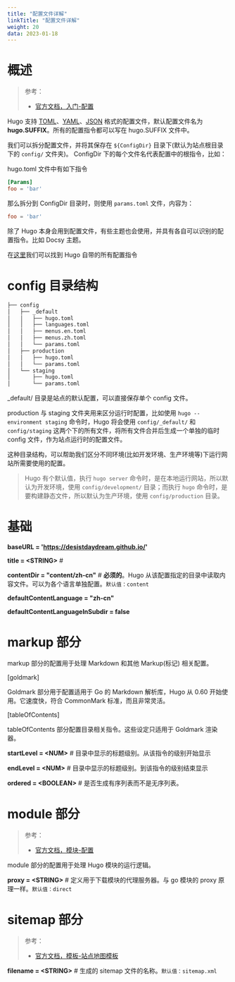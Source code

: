 ```yaml
---
title: "配置文件详解"
linkTitle: "配置文件详解"
weight: 20
data: 2023-01-18
---
```


# 概述
> 参考：
> - [官方文档，入门-配置](https://gohugo.io/getting-started/configuration/)

Hugo 支持 [TOML](/docs/IT学习笔记/2.编程/无法分类的语言/TOML.md)、[YAML](/docs/IT学习笔记/2.编程/无法分类的语言/YAML.md)、[JSON](/docs/IT学习笔记/2.编程/无法分类的语言/JSON.md) 格式的配置文件，默认配置文件名为 **hugo.SUFFIX**。所有的配置指令都可以写在 hugo.SUFFIX 文件中。

我们可以拆分配置文件，并将其保存在 `${ConfigDir}` 目录下(默认为站点根目录下的 `config/` 文件夹)。 ConfigDir 下的每个文件名代表配置中的根指令，比如：

hugo.toml 文件中有如下指令

```toml
[Params]
foo = 'bar'
```

那么拆分到 ConfigDir 目录时，则使用 `params.toml` 文件，内容为：

```toml
foo = 'bar'
```

除了 Hugo 本身会用到配置文件，有些主题也会使用，并具有各自可以识别的配置指令。比如 Docsy 主题。

在[这里](https://gohugo.io/getting-started/configuration/#all-configuration-settings)我们可以找到 Hugo 自带的所有配置指令

# config 目录结构
```bash
├── config
│   ├── _default
│   │   ├── hugo.toml
│   │   ├── languages.toml
│   │   ├── menus.en.toml
│   │   ├── menus.zh.toml
│   │   └── params.toml
│   ├── production
│   │   ├── hugo.toml
│   │   └── params.toml
│   └── staging
│       ├── hugo.toml
│       └── params.toml
```

\_default/ 目录是站点的默认配置，可以直接保存单个 config 文件。

production 与 staging 文件夹用来区分运行时配置，比如使用 `hugo --environment staging` 命令时，Hugo 将会使用 `config/_default/` 和 `config/staging` 这两个下的所有文件，将所有文件合并后生成一个单独的临时 config 文件，作为站点运行时的配置文件。

这种目录结构，可以帮助我们区分不同环境(比如开发环境、生产环境等)下运行网站所需要使用的配置。

> Hugo 有个默认值，执行 `hugo server` 命令时，是在本地运行网站，所以默认为开发环境，使用 `config/development/` 目录；而执行 `hugo` 命令时，是要构建静态文件，所以默认为生产环境，使用 `config/production` 目录。

# 基础

**baseURL = 'https://desistdaydream.github.io/'**

**title = \<STRING>** # 

**contentDir = "content/zh-cn"** # **必须的**。Hugo 从该配置指定的目录中读取内容文件。可以为各个语言单独配置。`默认值：content`

**defaultContentLanguage = "zh-cn"**

**defaultContentLanguageInSubdir = false**

# markup 部分

markup 部分的配置用于处理 Markdown 和其他 Markup(标记) 相关配置。

[goldmark]

Goldmark 部分用于配置适用于 Go 的 Markdown 解析库，Hugo 从 0.60 开始使用。它速度快，符合 CommonMark 标准，而且非常灵活。

[tableOfContents]

tableOfContents 部分配置目录相关指令。这些设定只适用于 Goldmark 渲染器。

**startLevel = \<NUM>** # 目录中显示的标题级别。从该指令的级别开始显示

**endLevel = \<NUM>** # 目录中显示的标题级别。到该指令的级别结束显示

**ordered = \<BOOLEAN>** # 是否生成有序列表而不是无序列表。

# module 部分

> 参考：
> - [官方文档，模块-配置](https://gohugo.io/hugo-modules/configuration/)

module 部分的配置用于处理 Hugo 模块的运行逻辑。

**proxy = \<STRING>** # 定义用于下载模块的代理服务器。与 go 模块的 proxy 原理一样。`默认值：direct`

# sitemap 部分

> 参考：
> - [官方文档，模板-站点地图模板](https://gohugo.io/templates/sitemap-template/)

**filename = \<STRING>** # 生成的 sitemap 文件的名称。`默认值：sitemap.xml`